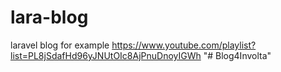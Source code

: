 # lara-blog
laravel blog for example
https://www.youtube.com/playlist?list=PL8jSdafHd96yJNUtOIc8AjPnuDnoyIGWh
"# Blog4Involta" 
